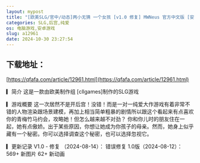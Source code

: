 ```yaml
---
layout: mypost
title: "[欧美SLG/官中/动态]两小无猜 一个女孩 [v1.0 修复] MWNeus 官方中文版 [安卓直装+PC/3.17G]"
categories: SLG,后宫,纯爱
os: 电脑游戏,安卓游戏
slug: a12961
date: 2024-10-30 23:27:54
---
```


## 下载地址：

[https://qfafa.com/article/12961.html](https://qfafa.com/article/12961.html)

▎简介
 这是一款由欧美制作组 \[cllgames\]制作的SLG游戏

▎游戏概要
 这一次居然不是开后宫！没错！而是一对一纯爱大作游戏有着非常不错的人物渲染跟场景建模，再加上相当简单粗暴的剧情所以跟这个看起来有点喜欢你的青梅竹马约会，攻略她！但怎么越来越不对劲？
 你和你儿时的朋友住在一起，她有点傲娇。出于某些原因，你想让她成为你孩子的母亲。然而，她身上似乎藏有一个秘密。你可以选择调查这个秘密，也可以选择忽视它。

▎更新记录
V1.0 - 修复 （2024-08-14）：
错误修复
1.0版（2024-08-12）：
569+ 新图片
62+ 新动画